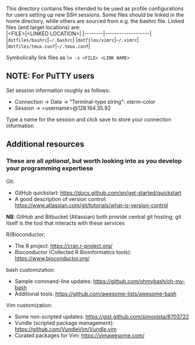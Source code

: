 This directory contains files intended to be used as profile configurations for users setting up new SSH sessions. 
Some files should be linked in the home directory, while others are sourced from e.g. the bashrc file. Linked files (and target locations) are:  
  |\<FILE\>|\<LINKED LOCATION\>|
  |--------|-------------------|
  |`dotfiles/bashrc`|`~/.bashrc`|
  |`dotfiles/vimrc`|`~/.vimrc`|
  |`dotfiles/tmux.conf`|`~/.tmux.conf`|

Symbolically link files as `ln -s <FILE> <LINK NAME>`

## NOTE: For PuTTY users
Set session information roughly as follows:  
 - Connection &rarr; Data &rarr; "Terminal-type string": xterm-color
 - Session &rarr; \<username\>@128.164.35.92  

Type a name for the session and click save to store your connection information

## Additional resources ##
### These are all _optional_, but worth looking into as you develop your programming expertiese
Git:  
 - GitHub quickstart: https://docs.github.com/en/get-started/quickstart
 - A good description of version control: https://www.atlassian.com/git/tutorials/what-is-version-control

**NB**: GitHub and Bitbucket (Atlassian) both provide central git hosting; git itself is the tool that interacts with these services

R/Bioconductor:
 - The R project: https://cran.r-project.org/
 - Bioconductor (Collected R Bioinformatics tools): https://www.bioconductor.org/

bash customization:
 - Sample command-line updates: https://github.com/ohmybash/oh-my-bash
 - Additional tools: https://github.com/awesome-lists/awesome-bash

Vim customization:
 - Some non-scripted updates: https://gist.github.com/simonista/8703722
 - Vundle (scripted package management): https://github.com/VundleVim/Vundle.vim
 - Curated packages for Vim: https://vimawesome.com/

